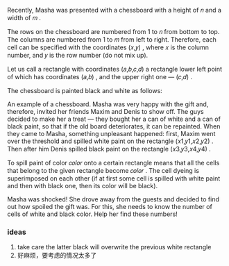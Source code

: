 Recently, Masha was presented with a chessboard with a height of 𝑛
and a width of 𝑚
.

The rows on the chessboard are numbered from 1
to 𝑛
from bottom to top. The columns are numbered from 1
to 𝑚
from left to right. Therefore, each cell can be specified with the coordinates (𝑥,𝑦)
, where 𝑥
is the column number, and 𝑦
is the row number (do not mix up).

Let us call a rectangle with coordinates (𝑎,𝑏,𝑐,𝑑)
a rectangle lower left point of which has coordinates (𝑎,𝑏)
, and the upper right one — (𝑐,𝑑)
.

The chessboard is painted black and white as follows:

An example of a chessboard.
Masha was very happy with the gift and, therefore, invited her friends Maxim and Denis to show off. The guys decided to
make her a treat — they bought her a can of white and a can of black paint, so that if the old board deteriorates, it
can be repainted. When they came to Masha, something unpleasant happened: first, Maxim went over the threshold and
spilled white paint on the rectangle (𝑥1,𝑦1,𝑥2,𝑦2)
. Then after him Denis spilled black paint on the rectangle (𝑥3,𝑦3,𝑥4,𝑦4)
.

To spill paint of color 𝑐𝑜𝑙𝑜𝑟
onto a certain rectangle means that all the cells that belong to the given rectangle become 𝑐𝑜𝑙𝑜𝑟
. The cell dyeing is superimposed on each other (if at first some cell is spilled with white paint and then with black
one, then its color will be black).

Masha was shocked! She drove away from the guests and decided to find out how spoiled the gift was. For this, she needs
to know the number of cells of white and black color. Help her find these numbers!

### ideas

1. take care the latter black will overwrite the previous white rectangle
2. 好麻烦，要考虑的情况太多了